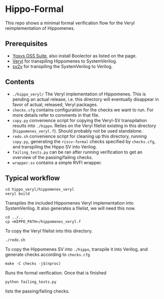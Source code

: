 # Hippo-Formal
This repo shows a minimal formal verification flow for the Veryl reimplementation of Hippomenes.

## Prerequisites
- [Yosys OSS Suite](https://yosyshq.readthedocs.io/projects/sby/en/latest/install.html), also install Boolector as listed on the page.
- [Veryl](https://veryl-lang.org/install/) for transpiling Hippomenes to SystemVerilog.
- [sv2v](https://github.com/zachjs/sv2v) for transpiling the SystemVerilog to Verilog.
## Contents
- `./hippo_veryl/` The Veryl implementation of Hippomenes. This is pending an actual release, i.e. this directory will eventually disappear in favor of
actual, released, Veryl packages.
- `checks.cfg` contains configuration for the checks we want to run. For more details refer to comments in that file.
- `copy.py` convenience script for copying the Veryl-SV transpilation results into `./hippo`. Relies on the Veryl filelist existing in this directory (`hippomenes_veryl.f`). Should probably not be used standalone.
- `redo.sh` convenience script for cleaning up this directory, running `copy.py`, generating the `riscv-formal` checks specified by `checks.cfg`, and transpiling the Hippo SV into Verilog.
- `failing_tests.py` can be ran after running verification to get an overview of the passing/failing checks.
- `wrapper.sv` contains a simple RVFI wrapper.

## Typical workflow

```
cd hippo_veryl/hippomenes_veryl
veryl build
```
Transpiles the included Hippomenes Veryl implementation into SystemVerilog. It also generates a filelist, we will need this now.

```
cd ../..
cp <HIPPO_PATH>/hippomenes_veryl.f 
```

To copy the Veryl filelist into this directory.

```
./redo.sh 
```

To copy the Hippomenes SV into `./hippo`, transpile it into Verilog, and generate checks according to `checks.cfg`

```
make -C checks -j$(nproc)
```

Runs the formal verification.
Once that is finished

```
python failing_tests.py
```

lists the passing/failing checks.

